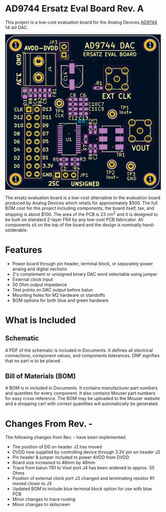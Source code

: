 # AD9744 Ersatz Eval Board Rev. A
This project is a low-cost evaluation board for the Analog Devices [AD9744](https://www.analog.com/media/en/technical-documentation/data-sheets/AD9744.pdf) 14-bit DAC.

![Layout](https://github.com/DarkArtLabs/AD9744-Ersatz-Eval-Board-Rev.-A/blob/main/Pictures/Layout.png)

  The ersatz evaluation board is a low-cost alternative to the evaluation board produced by Analog Devices which retails for approximately $500. The full BOM cost for this project including components, the board itself, tax, and shipping is about $100. 
The area of the PCB is 23 cm<sup>2</sup> and it is designed to be built on standard 2-layer FR4 by any low-cost PCB fabricator. All components sit on the top of the board and the design is nominally hand-solderable. 

# Features
  - Power board through pin header, terminal block, or separately power analog and digital sections
  - 2's complement or unisigned binary DAC word selectable using jumper
  - External clock input
  - 50 Ohm output impedance
  - Test points on DAC output before balun
  - Mounting holes for M2 hardware or standoffs
  - BOM options for both blue and green hardware

# What is Included
## Schematic
A PDF of the schematic is included in Documents. It defines all electrical connections, component values, and components tolerances. DNP signifies that no part is to be placed.

## Bill of Materials (BOM)
A BOM is in included in Documents. It contains manufacturer part numbers and quantites for every component. It also contains Mouser part numbers for easy cross reference. The BOM may be uploaded to the Mouser website and a shopping cart with correct quantities will automatically be generated. 

# Changes From Rev. -
The following changes from Rev. - have been implemented.
  - The position of D0 on header J2 has moved
  - DVDD now supplied by controlling device through 3.3V pin on header J2
  - Pin header & jumper included to power AVDD from DVDD
  - Board size increased to 48mm by 48mm
  - Trace from balun TR1 to Vout port J4 has been widened to approx. 55 Ohms
  - Position of external clock port J3 changed and terminating resistor R1 moved closer to J3
  - Updated BOM to include blue terminal block option for use with blue PCB
  - Minor changes to trace routing
  - Minor changes to skilscreen
